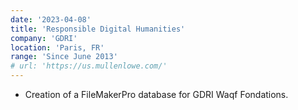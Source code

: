 ```yaml
---
date: '2023-04-08'
title: 'Responsible Digital Humanities'
company: 'GDRI'
location: 'Paris, FR'
range: 'Since June 2013'
# url: 'https://us.mullenlowe.com/'
---
```


- Creation of a FileMakerPro database for GDRI Waqf Fondations.

